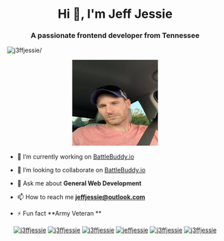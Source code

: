 <h1 align="center">Hi 👋, I'm Jeff Jessie</h1>
<h3 align="center">A passionate frontend developer from Tennessee</h3>
<p align="left"> <img src=https://komarev.com/ghpvc/?username=j3ffjessie alt=j3ffjessie/> </p>
<p align="center">
<img src="IMG_0001.jpeg" alt="Profile Photo" width=200px height=200px align=center/>
</p>

- 🔭 I’m currently working on [BattleBuddy.io](https://github.com/J3ffJessie/BattleBuddy.io)

- 👯 I’m looking to collaborate on [BattleBuddy.io](https://github.com/J3ffJessie/BattleBuddy.io)

- 💬 Ask me about **General Web Development**

- 📫 How to reach me **jeffjessie@outlook.com**

- ⚡ Fun fact **Army Veteran **



<p align="center"> 
<a href=https://codepen.io/j3ffjessie target="blank"><img align="center" src=https://cdn.jsdelivr.net/npm/simple-icons@3.0.1/icons/codepen.svg alt="j3ffjessie" height="20" width="20" /></a>
<a href=https://dev.to/j3ffjessie target="blank"><img align="center" src=https://cdn.jsdelivr.net/npm/simple-icons@3.0.1/icons/dev-dot-to.svg alt="j3ffjessie" height="20" width="20" /></a>
<a href=https://twitter.com/j3ffjessie target="blank"><img align="center" src=https://cdn.jsdelivr.net/npm/simple-icons@3.0.1/icons/twitter.svg alt="j3ffjessie" height="20" width="20" /></a>
<a href=https://linkedin.com/in/jeffjessie target="blank"><img align="center" src=https://cdn.jsdelivr.net/npm/simple-icons@3.0.1/icons/linkedin.svg alt="jeffjessie" height="20" width="20" /></a>
<a href=https://codesandbox.com/j3ffjessie target="blank"><img align="center" src=https://cdn.jsdelivr.net/npm/simple-icons@3.0.1/icons/codesandbox.svg alt="j3ffjessie" height="20" width="20" /></a>
<a href=https://instagram.com/j3ffjessie target="blank"><img align="center" src=https://cdn.jsdelivr.net/npm/simple-icons@3.0.1/icons/instagram.svg alt="j3ffjessie" height="20" width="20" /></a>
</p>

